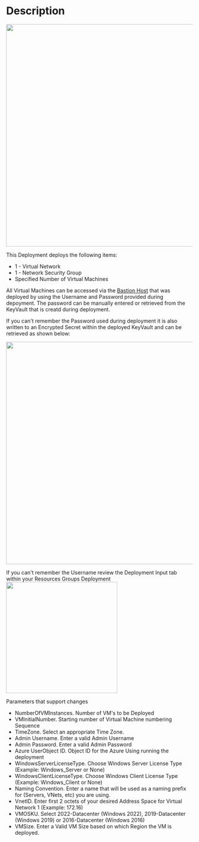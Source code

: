# Description
<img src="./x_Images/SpecifiedMachineCount.svg" height="600" width="800"/>

This Deployment deploys the following items:

- 1 - Virtual Network
- 1 - Network Security Group
- Specified Number of Virtual Machines

All Virtual Machines can be accessed via the [Bastion Host](https://docs.microsoft.com/en-us/azure/bastion/bastion-overview) that was deployed by using the Username and Password provided during depoyment.  The password can be manually entered or retrieved from the KeyVault that is creatd during deployment.

If you can't remember the Password used during deployment it is also written to an Encrypted Secret within the deployed KeyVault and can be retrieved as shown below:

<img src="./x_Images/DeploymentPassword.png" width="600"/>

If you can't remember the Username review the Deployment Input tab within your Resources Groups Deployment
<img src="./x_Images/DeploymentUsername.png" width="300"/>

Parameters that support changes
- NumberOfVMInstances.  Number of VM's to be Deployed
- VMInitialNumber.  Starting number of Virtual Machine numbering Sequence
- TimeZone.  Select an appropriate Time Zone.
- Admin Username.  Enter a valid Admin Username
- Admin Password.  Enter a valid Admin Password
- Azure UserObject ID.  Object ID for the Azure Using running the deployment
- WindowsServerLicenseType.  Choose Windows Server License Type (Example:  Windows_Server or None)
- WindowsClientLicenseType.  Choose Windows Client License Type (Example:  Windows_Client or None)
- Naming Convention. Enter a name that will be used as a naming prefix for (Servers, VNets, etc) you are using.
- VnetID.  Enter first 2 octets of your desired Address Space for Virtual Network 1 (Example:  172.16)
- VMOSKU. Select 2022-Datacenter (Windows 2022), 2019-Datacenter (Windows 2019) or 2016-Datacenter (Windows 2016)
- VMSize. Enter a Valid VM Size based on which Region the VM is deployed.